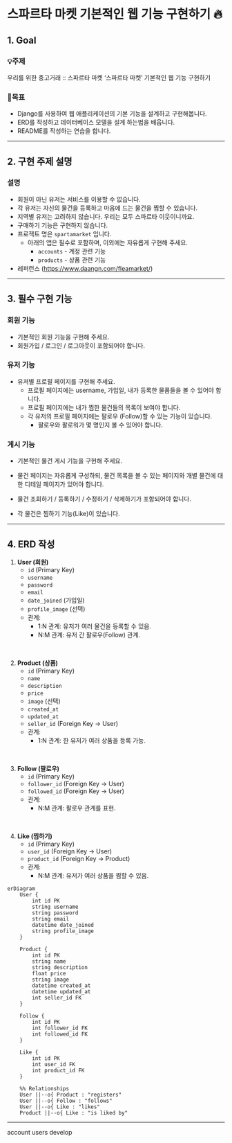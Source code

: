 # 스파르타 마켓 기본적인 웹 기능 구현하기 🔥

## 1. Goal
### 💡주제
우리를 위한 중고거래 :: 스파르타 마켓
‘스파르타 마켓’ 기본적인 웹 기능 구현하기 

### 🎯목표
- Django를 사용하여 웹 애플리케이션의 기본 기능을 설계하고 구현해봅니다.
- ERD를 작성하고 데이터베이스 모델을 설계 하는법을 배웁니다.
- README를 작성하는 연습을 합니다.

---
## 2. 구현 주제 설명

### 설명
- 회원이 아닌 유저는 서비스를 이용할 수 없습니다.
- 각 유저는 자신의 물건을 등록하고 마음에 드는 물건을 찜할 수 있습니다.
- 지역별 유저는 고려하지 않습니다. 우리는 모두 스파르타 이웃이니까요.
- 구매하기 기능은 구현하지 않습니다.
- 프로젝트 명은 `spartamarket` 입니다.
    - 아래의 앱은 필수로 포함하며, 이외에는 자유롭게 구현해 주세요.
        - `accounts` - 계정 관련 기능
        - `products` - 상품 관련 기능
- 레퍼런스 (https://www.daangn.com/fleamarket/)

---
## 3. 필수 구현 기능

### 회원 기능
- 기본적인 회원 기능을 구현해 주세요.
- 회원가입 / 로그인 / 로그아웃이 포함되어야 합니다.

### 유저 기능
- 유저별 프로필 페이지를 구현해 주세요.
    - 프로필 페이지에는 username, 가입일, 내가 등록한 물품들을 볼 수 있어야 합니다.
    - 프로필 페이지에는 내가 찜한 물건들의 목록이 보여야 합니다.
    - 각 유저의 프로필 페이지에는 팔로우 (Follow)할 수 있는 기능이 있습니다.
        - 팔로우와 팔로워가 몇 명인지 볼 수 있어야 합니다.

### 게시 기능
- 기본적인 물건 게시 기능을 구현해 주세요.
- 물건 페이지는 자유롭게 구성하되, 물건 목록을 볼 수 있는 페이지와 개별 물건에 대한 디테일 페이지가 있어야 합니다.

- 물건 조회하기 / 등록하기 / 수정하기 / 삭제하기가 포함되어야 합니다.
- 각 물건은 찜하기 기능(Like)이 있습니다.

---
## 4. ERD 작성
1. **User (회원)**
    - `id` (Primary Key)
    - `username`
    - `password`
    - `email`
    - `date_joined` (가입일)
    - `profile_image` (선택)
    - 관계:
        - 1:N 관계: 유저가 여러 물건을 등록할 수 있음.
        - N:M 관계: 유저 간 팔로우(Follow) 관계.
<br/>

2. **Product (상품)**
    - `id` (Primary Key)
    - `name`
    - `description`
    - `price`
    - `image` (선택)
    - `created_at`
    - `updated_at`
    - `seller_id` (Foreign Key -> User)
    - 관계:
        - 1:N 관계: 한 유저가 여러 상품을 등록 가능.
<br/>

3. **Follow (팔로우)**
    - `id` (Primary Key)
    - `follower_id` (Foreign Key -> User)
    - `followed_id` (Foreign Key -> User)
    - 관계:
        - N:M 관계: 팔로우 관계를 표현.
<br/>

4. **Like (찜하기)**
    - `id` (Primary Key)
    - `user_id` (Foreign Key -> User)
    - `product_id` (Foreign Key -> Product)
    - 관계:
        - N:M 관계: 유저가 여러 상품을 찜할 수 있음.

```mermaid
erDiagram
    User {
        int id PK
        string username
        string password
        string email
        datetime date_joined
        string profile_image
    }

    Product {
        int id PK
        string name
        string description
        float price
        string image
        datetime created_at
        datetime updated_at
        int seller_id FK
    }

    Follow {
        int id PK
        int follower_id FK
        int followed_id FK
    }

    Like {
        int id PK
        int user_id FK
        int product_id FK
    }

    %% Relationships
    User ||--o{ Product : "registers"
    User ||--o{ Follow : "follows"
    User ||--o{ Like : "likes"
    Product ||--o{ Like : "is liked by"
```

---
account
users
develop

